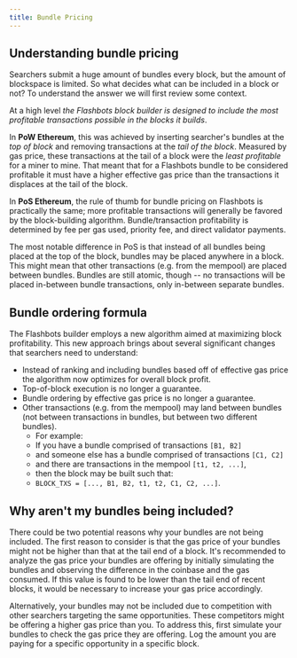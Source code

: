 ```yaml
---
title: Bundle Pricing
---
```


## Understanding bundle pricing

Searchers submit a huge amount of bundles every block, but the amount of blockspace is limited. So what decides what can be included in a block or not? To understand the answer we will first review some context.

At a high level _the Flashbots block builder is designed to include the most profitable transactions possible in the blocks it builds_.

In **PoW Ethereum**, this was achieved by inserting searcher's bundles at the _top of block_ and removing transactions at the _tail of the block_. Measured by gas price, these transactions at the tail of a block were the _least profitable_ for a miner to mine. That meant that for a Flashbots bundle to be considered profitable it must have a higher effective gas price than the transactions it displaces at the tail of the block.

In **PoS Ethereum**, the rule of thumb for bundle pricing on Flashbots is practically the same; more profitable transactions will generally be favored by the block-building algorithm. Bundle/transaction profitability is determined by fee per gas used, priority fee, and direct validator payments.

The most notable difference in PoS is that instead of all bundles being placed at the top of the block, bundles may be placed anywhere in a block. This might mean that other transactions (e.g. from the mempool) are placed between bundles. Bundles are still atomic, though -- no transactions will be placed in-between bundle transactions, only in-between separate bundles.

## Bundle ordering formula

The Flashbots builder employs a new algorithm aimed at maximizing block profitability. This new approach brings about several significant changes that searchers need to understand:

* Instead of ranking and including bundles based off of effective gas price the algorithm now optimizes for overall block profit.
* Top-of-block execution is no longer a guarantee.
* Bundle ordering by effective gas price is no longer a guarantee.
* Other transactions (e.g. from the mempool) may land between bundles (not between transactions in bundles, but between two different bundles).
  * For example:
  * If you have a bundle comprised of transactions `[B1, B2]`
  * and someone else has a bundle comprised of transactions `[C1, C2]`
  * and there are transactions in the mempool `[t1, t2, ...]`,
  * then the block may be built such that:
  * `BLOCK_TXS = [..., B1, B2, t1, t2, C1, C2, ...]`.

## Why aren't my bundles being included?

There could be two potential reasons why your bundles are not being included. The first reason to consider is that the gas price of your bundles might not be higher than that at the tail end of a block. It's recommended to analyze the gas price your bundles are offering by initially simulating the bundles and observing the difference in the coinbase and the gas consumed. If this value is found to be lower than the tail end of recent blocks, it would be necessary to increase your gas price accordingly.

Alternatively, your bundles may not be included due to competition with other searchers targeting the same opportunities. These competitors might be offering a higher gas price than you. To address this, first simulate your bundles to check the gas price they are offering. Log the amount you are paying for a specific opportunity in a specific block.

